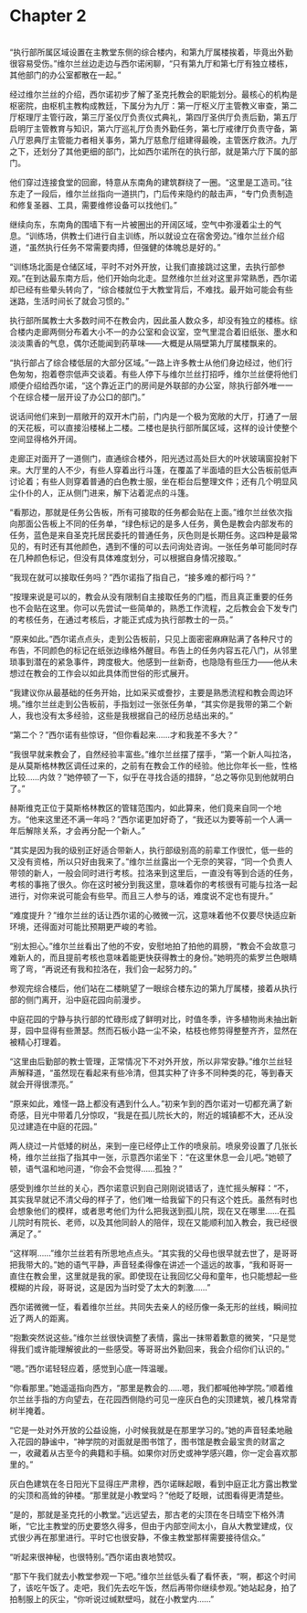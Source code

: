 # Chapter 2

<br>
“执行部所属区域设置在主教堂东侧的综合楼内，和第九厅属楼挨着，毕竟出外勤很容易受伤。”维尔兰丝边走边与西尔诺闲聊，“只有第九厅和第七厅有独立楼栋，其他部门的办公室都散在一起。”

经过维尔兰丝的介绍，西尔诺初步了解了圣克托教会的职能划分。最核心的机构是枢密院，由枢机主教构成教廷，下属分为九厅：第一厅枢义厅主管教义审查，第二厅枢理厅主管行政，第三厅圣仪厅负责仪式典礼，第四厅圣供厅负责后勤，第五厅启明厅主管教育与知识，第六厅巡礼厅负责外勤任务，第七厅戒律厅负责守备，第八厅恩典厅主管能力者相关事务，第九厅慈愈厅组建得最晚，主管医疗救济。九厅之下，还划分了其他更细的部门，比如西尔诺所在的执行部，就是第六厅下属的部门。

他们穿过连接食堂的回廊，特意从东南角的建筑群绕了一圈。“这里是工造司。”往东走了一段后，维尔兰丝指向一道拱门，门后传来隐约的敲击声，“专门负责制造和修复圣器、工具，需要维修设备可以找他们。”

继续向东，东南角的围墙下有一片被圈出的开阔区域，空气中弥漫着尘土的气息。“训练场，供教士们进行自主训练，所以就设立在宿舍旁边。”维尔兰丝介绍道，“虽然执行任务不常需要肉搏，但强健的体魄总是好的。”

“训练场北面是仓储区域，平时不对外开放，让我们直接跳过这里，去执行部参观。”在到达最东南方后，他们开始向北走。显然维尔兰丝对这里非常熟悉，西尔诺却已经有些晕头转向了，“综合楼就位于大教堂背后，不难找。最开始可能会有些迷路，生活时间长了就会习惯的。”

执行部所属教士大多数时间不在教会内，因此虽人数众多，却没有独立的楼栋。综合楼内走廊两侧分布着大小不一的办公室和会议室，空气里混合着旧纸张、墨水和淡淡熏香的气息，偶尔还能闻到药草味——大概是从隔壁第九厅属楼飘来的。

“执行部占了综合楼低层的大部分区域。”一路上许多教士从他们身边经过，他们行色匆匆，抱着卷宗低声交谈着。有些人停下与维尔兰丝打招呼，维尔兰丝便将他们顺便介绍给西尔诺，“这个靠近正门的房间是外联部的办公室，除执行部外唯一一个在综合楼一层开设了办公口的部门。”

说话间他们来到一扇敞开的双开木门前，门内是一个极为宽敞的大厅，打通了一层的天花板，可以直接沿楼梯上二楼。二楼也是执行部所属区域，这样的设计使整个空间显得格外开阔。

走廊正对面开了一道侧门，直通综合楼外，阳光透过高处巨大的叶状玻璃窗投射下来。大厅里的人不少，有些人穿着出行斗篷，在覆盖了半面墙的巨大公告板前低声讨论着；有些人则穿着普通的白色教士服，坐在柜台后整理文件；还有几个明显风尘仆仆的人，正从侧门进来，解下沾着泥点的斗篷。

“看那边，那就是任务公告板，所有可接取的任务都会贴在上面。”维尔兰丝依次指向那面公告板上不同的任务单，“绿色标记的是多人任务，黄色是教会内部发布的任务，蓝色是来自圣克托居民委托的普通任务，灰色则是长期任务。这四种是最常见的，有时还有其他颜色，遇到不懂的可以去问询处咨询。一张任务单可能同时存在几种颜色标记，但没有具体难度划分，可以根据自身情况接取。”

“我现在就可以接取任务吗？”西尔诺指了指自己，“接多难的都行吗？”

“按理来说是可以的，教会从没有限制自主接取任务的门槛，而且真正重要的任务也不会贴在这里。你可以先尝试一些简单的，熟悉工作流程，之后教会会下发专门的考核任务，在通过考核后，才能正式成为执行部教士的一员。”

“原来如此。”西尔诺点点头，走到公告板前，只见上面密密麻麻贴满了各种尺寸的布告，不同颜色的标记在纸张边缘格外醒目。布告上的任务内容五花八门，从邻里琐事到潜在的紧急事件，跨度极大。他感到一丝新奇，也隐隐有些压力——他从未想过在教会的工作会以如此具体而世俗的形式展开。

“我建议你从最基础的任务开始，比如采买或誊抄，主要是熟悉流程和教会周边环境。”维尔兰丝走到公告板前，手指划过一张张任务单，“其实你是我带的第二个新人，我也没有太多经验，这些是我根据自己的经历总结出来的。”

“第二个？”西尔诺有些惊讶，“但你看起来……才和我差不多大？”

“我很早就来教会了，自然经验丰富些。”维尔兰丝摆了摆手，“第一个新人叫拉洛，是从莫斯格林教区调任过来的，之前有在教会工作的经验。他比你年长一些，性格比较……内敛？”她停顿了一下，似乎在寻找合适的措辞，“总之等你见到他就明白了。”

赫斯维克正位于莫斯格林教区的管辖范围内，如此算来，他们竟来自同一个地方。“他来这里还不满一年吗？”西尔诺更加好奇了，“我还以为要等前一个人满一年后解除关系，才会再分配一个新人。”

“其实是因为我的级别正好适合带新人，执行部级别高的前辈工作很忙，低一些的又没有资格，所以只好由我来了。”维尔兰丝露出一个无奈的笑容，“同一个负责人带领的新人，一般会同时进行考核。拉洛来到这里后，一直没有等到合适的任务，考核的事拖了很久。你在这时被分到我这里，意味着你的考核很有可能与拉洛一起进行，对你来说可能会有些早。而且三人参与的话，难度说不定也有提升。”

“难度提升？”维尔兰丝的话让西尔诺的心微微一沉，这意味着他不仅要尽快适应新环境，还得面对可能比预期更严峻的考验。

“别太担心。”维尔兰丝看出了他的不安，安慰地拍了拍他的肩膀，“教会不会故意刁难新人的，而且提前考核也意味着能更快获得教士的身份。”她明亮的紫罗兰色眼睛弯了弯，“再说还有我和拉洛在，我们会一起努力的。”

参观完综合楼后，他们站在二楼眺望了一眼综合楼东边的第九厅属楼，接着从执行部的侧门离开，沿中庭花园向前漫步。

中庭花园的宁静与执行部的忙碌形成了鲜明对比，时值冬季，许多植物尚未抽出新芽，园中显得有些萧瑟。然而石板小路一尘不染，枯枝也修剪得整整齐齐，显然在被精心打理着。

“这里由后勤部的教士管理，正常情况下不对外开放，所以非常安静。”维尔兰丝轻声解释道，“虽然现在看起来有些冷清，但其实种了许多不同种类的花，等到春天就会开得很漂亮。”

“原来如此，难怪一路上都没有遇到什么人。”初来乍到的西尔诺对一切都充满了新奇感，目光中带着几分惊叹，“我是在孤儿院长大的，附近的城镇都不大，还从没见过建造在中庭的花园。”

两人绕过一片低矮的树丛，来到一座已经停止工作的喷泉前。喷泉旁设置了几张长椅，维尔兰丝指了指其中一张，示意西尔诺坐下：“在这里休息一会儿吧。”她顿了顿，语气温和地问道，“你会不会觉得……孤独？”

感受到维尔兰丝的关心，西尔诺意识到自己刚刚说错话了，连忙摇头解释：“不，其实我早就记不清父母的样子了，他们唯一给我留下的只有这个姓氏。虽然有时也会想象他们的模样，或者思考他们为什么把我送到孤儿院，现在又在哪里……在孤儿院时有院长、老师，以及其他同龄人的陪伴，现在又能顺利加入教会，我已经很满足了。”

“这样啊……”维尔兰丝若有所思地点点头。“其实我的父母也很早就去世了，是哥哥把我带大的。”她的语气平静，声音轻柔得像在讲述一个遥远的故事，“我和哥哥一直住在教会里，这里就是我的家。即使现在让我回忆父母和童年，也只能想起一些模糊的片段，哥哥说，这是因为当时受了太大的刺激……”

西尔诺微微一怔，看着维尔兰丝。共同失去亲人的经历像一条无形的丝线，瞬间拉近了两人的距离。

“抱歉突然说这些。”维尔兰丝很快调整了表情，露出一抹带着歉意的微笑，“只是觉得我们或许能理解彼此的一些感受。等哥哥出外勤回来，我会介绍你们认识的。”

“嗯。”西尔诺轻轻应着，感觉到心底一阵温暖。

“你看那里。”她遥遥指向西方，“那里是教会的……嗯，我们都喊他神学院。”顺着维尔兰丝手指的方向望去，在花园西侧隐约可见一座灰白色的尖顶建筑，被几株常青树半掩着。

“它是一处对外开放的公益设施，小时候我就是在那里学习的。”她的声音轻柔地融入花园的静谧中，“神学院的对面就是图书馆了，图书馆是教会最宝贵的财富之一，收藏着从古至今的典籍和手稿。如果你对历史或神学感兴趣，你一定会喜欢那里的。”

灰白色建筑在冬日阳光下显得庄严肃穆，西尔诺眯起眼，看到中庭正北方露出教堂的尖顶和高耸的钟楼。“那里就是小教堂吗？”他眨了眨眼，试图看得更清楚些。

“是的，那就是圣克托的小教堂。”远远望去，那古老的尖顶在冬日晴空下格外清晰，“它比主教堂的历史要悠久得多，但由于内部空间太小，自从大教堂建成，仪式很少再在那里进行。平时它也很安静，不像主教堂那样需要接待信众。”

“听起来很神秘，也很特别。”西尔诺由衷地赞叹。

“那下午我们就去小教堂参观一下吧。”维尔兰丝低头看了看怀表，“啊，都这个时间了，该吃午饭了。走吧，我们先去吃午饭，然后再带你继续参观。”她站起身，拍了拍制服上的灰尘，“你听说过缄默壁吗，就在小教堂内……”
